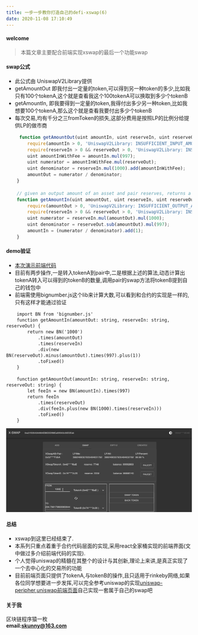 ```yaml
---
title: 一步一步教你打造自己的defi-xswap(6) 
date: 2020-11-08 17:10:49
---
```

#### welcome
> 本篇文章主要配合前端实现xswap的最后一个功能swap

#### swap公式
- 此公式由 UniswapV2Library提供
-  getAmountOut 即我付出一定量的token,可以得到另一种token的多少,比如我只有100个tokenA,这个就是查看我这个100tokenA可以换取到多少个tokenB
-  getAmountIn, 即我要得到一定量的token,我得付出多少另一种token,比如我想要100个tokenA,那么这个就是查看我要付出多少个tokenB
-  每次交易,均有千分之三fromToken的损失,这部分费用是按照LP的比例分给提供LP的做市商

```javascript
	 function getAmountOut(uint amountIn, uint reserveIn, uint reserveOut) internal pure returns (uint amountOut) {
        require(amountIn > 0, 'UniswapV2Library: INSUFFICIENT_INPUT_AMOUNT');
        require(reserveIn > 0 && reserveOut > 0, 'UniswapV2Library: INSUFFICIENT_LIQUIDITY');
        uint amountInWithFee = amountIn.mul(997);
        uint numerator = amountInWithFee.mul(reserveOut);
        uint denominator = reserveIn.mul(1000).add(amountInWithFee);
        amountOut = numerator / denominator;
    }

    // given an output amount of an asset and pair reserves, returns a required input amount of the other asset
    function getAmountIn(uint amountOut, uint reserveIn, uint reserveOut) internal pure returns (uint amountIn) {
        require(amountOut > 0, 'UniswapV2Library: INSUFFICIENT_OUTPUT_AMOUNT');
        require(reserveIn > 0 && reserveOut > 0, 'UniswapV2Library: INSUFFICIENT_LIQUIDITY');
        uint numerator = reserveIn.mul(amountOut).mul(1000);
        uint denominator = reserveOut.sub(amountOut).mul(997);
        amountIn = (numerator / denominator).add(1);
    }
```

#### demo验证
- [本次演示前端代码](https://github.com/shaokun11/xswap/tree/v4)
- 目前有两步操作,一是转入tokenA到pair中,二是根据上述的算法,动态计算出tokenA转入可以得到的tokenB的数量,调用pair的swap方法将tokenB提到自己的钱包中
- 前端需使用bignumber.js这个lib来计算大数,可以看到和合约的实现是一样的,只有这样才能通过验证  

```javascrip
	import BN from 'bignumber.js'
	function getAmountIn(amountOut: string, reserveIn: string, reserveOut) {
	    return new BN('1000')
	        .times(amountOut)
	        .times(reserveIn)
	        .div(new BN(reserveOut).minus(amountOut).times(997).plus(1))
	        .toFixed()
	}
	
	function getAmountOut(amountIn: string, reserveIn: string, reserveOut: string) {
	    let feeIn = new BN(amountIn).times(997)
	    return feeIn
	        .times(reserveOut)
	        .div(feeIn.plus(new BN(1000).times(reserveIn)))
	        .toFixed()
	}
```

![xswap](/xswap/ether7.gif)  

#### 总结
- xswap到这里已经结束了.
- 本系列只重点着重于合约代码层面的实现,采用react全家桶实现的前端界面(文中做过多介绍前端代码的实现).
- 个人觉得uniswap的精髓在其整个的设计与其创新,理论上来讲,是真正实现了一个去中心化的交易所的功能
- 目前前端页面只提供了tokenA,与tokenB的操作,且只适用于rinkeby网络,如果各位同学想要进一步发挥,可以完全参考uniswap的实现[uniswap-peripher](https://github.com/Uniswap/uniswap-v2-periphery),[uniswap前端页面](https://github.com/Uniswap/uniswap-interface)自己实现一套属于自己的swap吧

#### 关于我
区块链程序猿一枚  
**email:skunny@163.com**